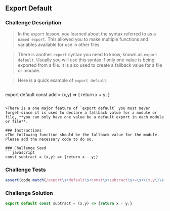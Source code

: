 ## Export Default

### Challenge Description
>In the `export` lesson, you learned about the syntax referred to as a `named export`. This allowed you to make multiple functions and variables available for use in other files.

>There is another `export` syntax you need to know, known as `export default`. Usually you will use this syntax if only one value is being exported from a file. It is also used to create a fallback value for a file or module.

>Here is a quick example of `export default`:

>```javascript
export default const add = (x,y) => {
  return x + y;
}
```

>There is a one major feature of `export default` you must never forget-since it is used to declare a fallback value for a module or file, **you can only have one value be a default export in each module or file**. 

### Instructions
>The following function should be the fallback value for the module. Please add the necessary code to do so.

### Challenge Seed
```javascript
const subtract = (x,y) => {return x - y;}
```

### Challenge Tests
```javascript
assert(code.match(/export\s+default\s+const\s+subtract\s+=\s+\(x,y\)\s+=>\s+{return\s+x\s-\s+y;}/ig))
```

### Challenge Solution
```javascript
export default const subtract = (x,y) => {return x - y;}
```